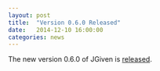 ```yaml
---
layout: post
title:  "Version 0.6.0 Released"
date:   2014-12-10 16:00:00
categories: news
---
```

The new version 0.6.0 of JGiven is [released](https://github.com/TNG/JGiven/releases/tag/v0.6.0).



[jgiven-gh]: https://github.com/TNG/JGiven
[jgiven]:    https://jgiven.org
